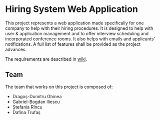 # Hiring System Web Application

This project represents a web application made specifically for one company to help with their hiring procedures. It is designed to help with user & application management and to offer interview scheduling and incorporated conference rooms. It also helps with emails and applicants' notifications. A full list of features shall be provided as the project advances.

The requirements are described in [wiki](https://github.com/DragosGhinea/HiringSystem/wiki).

## Team

The team that works on this project is composed of:
  - Dragoș-Dumitru Ghinea
  - Gabriel-Bogdan Iliescu
  - Ștefania Rîncu
  - Dafina Trufaș
